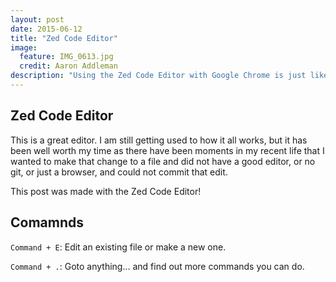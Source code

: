 ```yaml
---
layout: post
date: 2015-06-12
title: "Zed Code Editor"
image:
  feature: IMG_0613.jpg
  credit: Aaron Addleman
description: "Using the Zed Code Editor with Google Chrome is just like having your mobile Sublime Text or Atom.io editors (but with less features I'm sure) and being able to browse or edit your remote Git repos with ease."
---
```


## Zed Code Editor

This is a great editor. I am still getting used to how it all works, but it has been well worth my time as there have been moments in my recent life that I wanted to make that change to a file and did not have a good editor, or no git, or just a browser, and could not commit that edit.

This post was made with the Zed Code Editor!

## Comamnds

`Command + E`: Edit an existing file or make a new one.

`Command + .`: Goto anything... and find out more commands you can do.